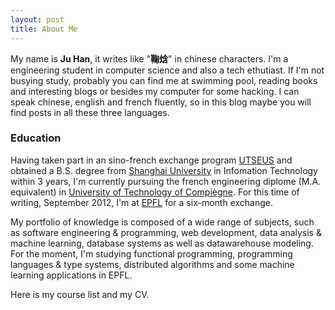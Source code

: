 ```yaml
---
layout: post
title: About Me
---
```


My name is __Ju Han__, it writes like "__鞠焓__" in chinese characters. I'm a engineering student in computer science and also a tech ethutiast. If I'm not busying study, probably you can find me at swimming pool, reading books and interesting blogs or besides my computer for some hacking. I can speak chinese, english and french fluently, so in this blog maybe you will find posts in all these three languages.

### Education ###

Having taken part in an sino-french exchange program
[UTSEUS][1] and obtained a B.S. degree from [Shanghai University][2] in
Infomation Technology within 3 years, I'm currently pursuing the
french engineering diplome (M.A. equivalent) in [University of Technology of
Compiègne][3]. For this time of writing, September 2012, I'm at [EPFL][4]
for a six-month exchange.

My portfolio of knowledge is composed of a wide range of subjects, such as software engineering & programming, web development, data analysis & machine learning, database systems as well as datawarehouse modeling. For the moment, I'm studying functional programming, programming languages & type systems, distributed algorithms and some machine learning applications in EPFL.

Here is my course list and my CV.

   [1]: http://www.utseus.com/
   [2]: http://www.shu.edu.cn/Default.aspx?alias=www.shu.edu.cn/english
   [3]: http://www.utc.fr
   [4]: http://www.epfl.ch
   [5]: cv.html
   [6]: course.html
